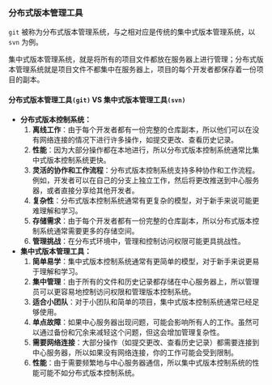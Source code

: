 


### 分布式版本管理工具

`git` 被称为分布式版本管理系统，与之相对应是传统的集中式版本管理系统，以 `svn` 为例。

集中式版本管理系统，就是将所有的项目文件都放在服务器上进行管理；分布式版本管理系统就是项目文件不都集中在服务器上，项目的每个开发者都保存着一份项目的副本。



#### 分布式版本管理工具`(git)` VS 集中式版本管理工具`(svn)`

- **分布式版本控制系统：**
	1. **离线工作**：由于每个开发者都有一份完整的仓库副本，所以他们可以在没有网络连接的情况下进行许多操作，如提交更改、查看历史记录。
	2. **性能**：因为大部分操作都在本地进行，所以分布式版本控制系统通常比集中式版本控制系统更快。
	3. **灵活的协作和工作流程**：分布式版本控制系统支持多种协作和工作流程。例如，开发者可以在自己的分支上独立工作，然后将更改推送到中心服务器，或者直接分享给其他开发者。
	4. **复杂性**：分布式版本控制系统通常有更复杂的模型，对于新手来说可能更难理解和学习。
	5. **存储需求**：由于每个开发者都有一份完整的仓库副本，所以分布式版本控制系统通常需要更多的存储空间。
	6. **管理挑战**：在分布式环境中，管理和控制访问权限可能更具挑战性。
- **集中式版本管理工具：**
	1. **简单易学**：集中式版本控制系统通常有更简单的模型，对于新手来说更易于理解和学习。
	2. **集中管理**：由于所有的文件和历史记录都存储在中心服务器上，所以管理员可以更容易地控制访问权限和管理版本控制系统。
	3. **适合小团队**：对于小团队和简单的项目，集中式版本控制系统通常已经足够使用。
	4. **单点故障**：如果中心服务器出现问题，可能会影响所有人的工作。虽然可以通过备份和冗余来减轻这个问题，但这会增加管理复杂性。
	5. **需要网络连接**：大部分操作（如提交更改、查看历史记录）都需要连接到中心服务器，所以如果没有网络连接，你的工作可能会受到限制。
	6. **性能**：由于需要频繁地与中心服务器通信，所以集中式版本控制系统的性能可能不如分布式版本控制系统。